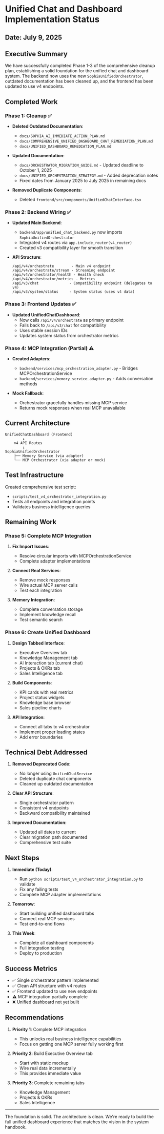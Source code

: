 # Unified Chat and Dashboard Implementation Status

## Date: July 9, 2025

## Executive Summary

We have successfully completed Phase 1-3 of the comprehensive cleanup plan, establishing a solid foundation for the unified chat and dashboard system. The backend now uses the new `SophiaUnifiedOrchestrator`, outdated documentation has been cleaned up, and the frontend has been updated to use v4 endpoints.

## Completed Work

### Phase 1: Cleanup ✅
- **Deleted Outdated Documentation**:
  - `docs/SOPHIA_AI_IMMEDIATE_ACTION_PLAN.md`
  - `docs/COMPREHENSIVE_UNIFIED_DASHBOARD_CHAT_REMEDIATION_PLAN.md`
  - `docs/UNIFIED_DASHBOARD_REMEDIATION_PLAN.md`
  
- **Updated Documentation**:
  - `docs/ORCHESTRATOR_MIGRATION_GUIDE.md` - Updated deadline to October 1, 2025
  - `docs/UNIFIED_ORCHESTRATION_STRATEGY.md` - Added deprecation notes
  - Fixed dates from January 2025 to July 2025 in remaining docs

- **Removed Duplicate Components**:
  - Deleted `frontend/src/components/UnifiedChatInterface.tsx`

### Phase 2: Backend Wiring ✅
- **Updated Main Backend**:
  - `backend/app/unified_chat_backend.py` now imports `SophiaUnifiedOrchestrator`
  - Integrated v4 routes via `app.include_router(v4_router)`
  - Created v3 compatibility layer for smooth transition

- **API Structure**:
  ```
  /api/v4/orchestrate        - Main v4 endpoint
  /api/v4/orchestrate/stream - Streaming endpoint
  /api/v4/orchestrator/health - Health check
  /api/v4/orchestrator/metrics - Metrics
  /api/v3/chat              - Compatibility endpoint (delegates to v4)
  /api/v3/system/status     - System status (uses v4 data)
  ```

### Phase 3: Frontend Updates ✅
- **Updated UnifiedChatDashboard**:
  - Now calls `/api/v4/orchestrate` as primary endpoint
  - Falls back to `/api/v3/chat` for compatibility
  - Uses stable session IDs
  - Updates system status from orchestrator metrics

### Phase 4: MCP Integration (Partial) ⚠️
- **Created Adapters**:
  - `backend/services/mcp_orchestration_adapter.py` - Bridges MCPOrchestrationService
  - `backend/services/memory_service_adapter.py` - Adds conversation methods
  
- **Mock Fallback**:
  - Orchestrator gracefully handles missing MCP service
  - Returns mock responses when real MCP unavailable

## Current Architecture

```
UnifiedChatDashboard (Frontend)
        ↓
    v4 API Routes
        ↓
SophiaUnifiedOrchestrator
    ├── Memory Service (via adapter)
    └── MCP Orchestrator (via adapter or mock)
```

## Test Infrastructure

Created comprehensive test script:
- `scripts/test_v4_orchestrator_integration.py`
- Tests all endpoints and integration points
- Validates business intelligence queries

## Remaining Work

### Phase 5: Complete MCP Integration
1. **Fix Import Issues**:
   - Resolve circular imports with MCPOrchestrationService
   - Complete adapter implementations
   
2. **Connect Real Services**:
   - Remove mock responses
   - Wire actual MCP server calls
   - Test each integration

3. **Memory Integration**:
   - Complete conversation storage
   - Implement knowledge recall
   - Test semantic search

### Phase 6: Create Unified Dashboard
1. **Design Tabbed Interface**:
   - Executive Overview tab
   - Knowledge Management tab
   - AI Interaction tab (current chat)
   - Projects & OKRs tab
   - Sales Intelligence tab

2. **Build Components**:
   - KPI cards with real metrics
   - Project status widgets
   - Knowledge base browser
   - Sales pipeline charts

3. **API Integration**:
   - Connect all tabs to v4 orchestrator
   - Implement proper loading states
   - Add error boundaries

## Technical Debt Addressed

1. **Removed Deprecated Code**:
   - No longer using `UnifiedChatService`
   - Deleted duplicate chat components
   - Cleaned up outdated documentation

2. **Clear API Structure**:
   - Single orchestrator pattern
   - Consistent v4 endpoints
   - Backward compatibility maintained

3. **Improved Documentation**:
   - Updated all dates to current
   - Clear migration path documented
   - Comprehensive test suite

## Next Steps

1. **Immediate (Today)**:
   - Run `python scripts/test_v4_orchestrator_integration.py` to validate
   - Fix any failing tests
   - Complete MCP adapter implementations

2. **Tomorrow**:
   - Start building unified dashboard tabs
   - Connect real MCP services
   - Test end-to-end flows

3. **This Week**:
   - Complete all dashboard components
   - Full integration testing
   - Deploy to production

## Success Metrics

- ✅ Single orchestrator pattern implemented
- ✅ Clean API structure with v4 routes
- ✅ Frontend updated to use new endpoints
- ⚠️ MCP integration partially complete
- ❌ Unified dashboard not yet built

## Recommendations

1. **Priority 1**: Complete MCP integration
   - This unlocks real business intelligence capabilities
   - Focus on getting one MCP server fully working first

2. **Priority 2**: Build Executive Overview tab
   - Start with static mockup
   - Wire real data incrementally
   - This provides immediate value

3. **Priority 3**: Complete remaining tabs
   - Knowledge Management
   - Projects & OKRs
   - Sales Intelligence

---

The foundation is solid. The architecture is clean. We're ready to build the full unified dashboard experience that matches the vision in the system handbook. 